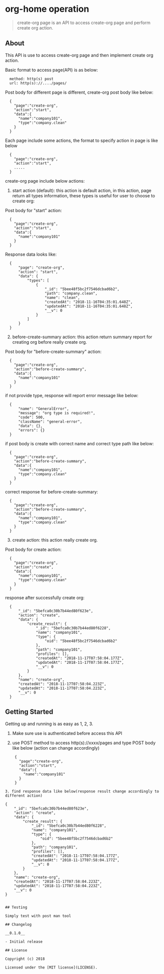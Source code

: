 # org-home operation

> create-org page is an API to access create-org page and perform create org action.

## About

This API is use to access create-org page and then implement create org action. 

Basic format to access page(API) is as below:

  ```
    method: http(s) post
    url: http(s)://..../pages/
  ```

Post body for different page is different, create-org post body like below:

  ```
    {
      "page":"create-org",
      "action":"start",
      "data":{
        "name":"company101",
        "type":"company.clean"
      }
    }
  ```

Each page include some actions, the format to specify action in page is like below

  ```
    {
      "page":"create-org",
      "action":"start",
      .....
    }
  ```

create-org page include below actions:

1. start action (default): this action is default action, in this action, page return all types information, these types is useful for user to choose to create org:

Post body for "start" action:

  ```
    {
      "page":"create-org",
      "action":"start",
      "data":{
        "name":"company101"
      }
    }
  ```

Response data looks like:

  ```
    {
        "page": "create-org",
        "action": "start",
        "data": {
            "types": [
                {
                    "_id": "5bee48f5bc2f7546dcbad6b2",
                    "path": "company.clean",
                    "name": "clean",
                    "createdAt": "2018-11-16T04:35:01.648Z",
                    "updatedAt": "2018-11-16T04:35:01.648Z",
                    "__v": 0
                }
            ]
        }
    }
  ```
2. before-create-summary action: this action return summary report for creating org before really create org.

Post body for "before-create-summary" action:

  ```
    {
      "page":"create-org",
      "action":"before-create-summary",
      "data":{
        "name":"company101"
      }
    }
  ```
if not provide type, response will report error message like below:

  ```
    {
        "name": "GeneralError",
        "message": "org type is required!",
        "code": 500,
        "className": "general-error",
        "data": {},
        "errors": {}
    }
  ```
if post body is create with correct name and correct type path like below:

  ```
    {
      "page":"create-org",
      "action":"before-create-summary",
      "data":{
        "name":"company101",
        "type":"company.clean"
      }
    }
  ```
correct response for before-create-summary: 

  ```
    {
      "page":"create-org",
      "action":"before-create-summary",
      "data":{
        "name":"company101",
        "type":"company.clean"
      }
    }
  ```
3. create action: this action really create org.

Post body for create action: 

  ```
    {
      "page":"create-org",
      "action":"create",
      "data":{
        "name":"company101",
        "type":"company.clean"
      }
    }
  ```
response after successfully create org:

  ```
    {
        "_id": "5befca0c30b7b44ed80f623e",
        "action": "create",
        "data": {
            "create_result": {
                "_id": "5befca0c30b7b44ed80f6228",
                "name": "company101",
                "type": {
                    "oid": "5bee48f5bc2f7546dcbad6b2"
                },
                "path": "company101",
                "profiles": [],
                "createdAt": "2018-11-17T07:58:04.177Z",
                "updatedAt": "2018-11-17T07:58:04.177Z",
                "__v": 0
            }
        },
        "name": "create-org",
        "createdAt": "2018-11-17T07:58:04.223Z",
        "updatedAt": "2018-11-17T07:58:04.223Z",
        "__v": 0
    }
  ```

## Getting Started

Getting up and running is as easy as 1, 2, 3.

1. Make sure use is authenticated before access this API
2. use POST method to access http(s)://xxxx/pages and type POST body like below (action can change accordingly)
  
   ```
    {
      "page":"create-org",
      "action":"start",
      "data":{
        "name":"company101"
      }
    }
  ```
3. find response data like below(response result change accordingly to different action)

  ```
    {
        "_id": "5befca0c30b7b44ed80f623e",
        "action": "create",
        "data": {
            "create_result": {
                "_id": "5befca0c30b7b44ed80f6228",
                "name": "company101",
                "type": {
                    "oid": "5bee48f5bc2f7546dcbad6b2"
                },
                "path": "company101",
                "profiles": [],
                "createdAt": "2018-11-17T07:58:04.177Z",
                "updatedAt": "2018-11-17T07:58:04.177Z",
                "__v": 0
            }
        },
        "name": "create-org",
        "createdAt": "2018-11-17T07:58:04.223Z",
        "updatedAt": "2018-11-17T07:58:04.223Z",
        "__v": 0
    }
  ```

## Testing

Simply test with post man tool

## Changelog

__0.1.0__

- Initial release

## License

Copyright (c) 2018

Licensed under the [MIT license](LICENSE).

